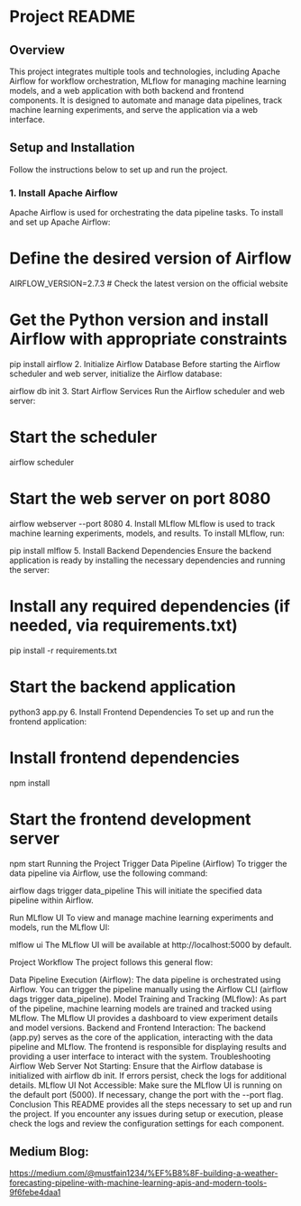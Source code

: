 # Project README

## Overview

This project integrates multiple tools and technologies, including Apache Airflow for workflow orchestration, MLflow for managing machine learning models, and a web application with both backend and frontend components. It is designed to automate and manage data pipelines, track machine learning experiments, and serve the application via a web interface.

## Setup and Installation

Follow the instructions below to set up and run the project.

### 1. Install Apache Airflow

Apache Airflow is used for orchestrating the data pipeline tasks. To install and set up Apache Airflow:

# Define the desired version of Airflow
AIRFLOW_VERSION=2.7.3  # Check the latest version on the official website

# Get the Python version and install Airflow with appropriate constraints
pip install airflow
2. Initialize Airflow Database
Before starting the Airflow scheduler and web server, initialize the Airflow database:


airflow db init
3. Start Airflow Services
Run the Airflow scheduler and web server:

# Start the scheduler
airflow scheduler

# Start the web server on port 8080
airflow webserver --port 8080
4. Install MLflow
MLflow is used to track machine learning experiments, models, and results. To install MLflow, run:


pip install mlflow
5. Install Backend Dependencies
Ensure the backend application is ready by installing the necessary dependencies and running the server:


# Install any required dependencies (if needed, via requirements.txt)
pip install -r requirements.txt

# Start the backend application
python3 app.py
6. Install Frontend Dependencies
To set up and run the frontend application:


# Install frontend dependencies
npm install

# Start the frontend development server
npm start
Running the Project
Trigger Data Pipeline (Airflow)
To trigger the data pipeline via Airflow, use the following command:


airflow dags trigger data_pipeline
This will initiate the specified data pipeline within Airflow.

Run MLflow UI
To view and manage machine learning experiments and models, run the MLflow UI:


mlflow ui
The MLflow UI will be available at http://localhost:5000 by default.

Project Workflow
The project follows this general flow:

Data Pipeline Execution (Airflow): The data pipeline is orchestrated using Airflow. You can trigger the pipeline manually using the Airflow CLI (airflow dags trigger data_pipeline).
Model Training and Tracking (MLflow): As part of the pipeline, machine learning models are trained and tracked using MLflow. The MLflow UI provides a dashboard to view experiment details and model versions.
Backend and Frontend Interaction: The backend (app.py) serves as the core of the application, interacting with the data pipeline and MLflow. The frontend is responsible for displaying results and providing a user interface to interact with the system.
Troubleshooting
Airflow Web Server Not Starting: Ensure that the Airflow database is initialized with airflow db init. If errors persist, check the logs for additional details.
MLflow UI Not Accessible: Make sure the MLflow UI is running on the default port (5000). If necessary, change the port with the --port flag.
Conclusion
This README provides all the steps necessary to set up and run the project. If you encounter any issues during setup or execution, please check the logs and review the configuration settings for each component.


## Medium Blog:
https://medium.com/@mustfain1234/%EF%B8%8F-building-a-weather-forecasting-pipeline-with-machine-learning-apis-and-modern-tools-9f6febe4daa1
